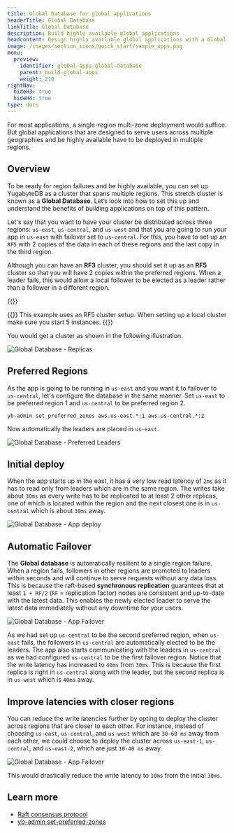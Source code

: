 ```yaml
---
title: Global Database for global applications
headerTitle: Global Database
linkTitle: Global Database
description: Build highly available global applications
headcontent: Design highly available global applications with a Global Database
image: /images/section_icons/quick_start/sample_apps.png
menu:
  preview:
    identifier: global-apps-global-database
    parent: build-global-apps
    weight: 210
rightNav:
  hideH3: true
  hideH4: true
type: docs
---
```


For most applications, a single-region multi-zone deployment would suffice. But global applications that are designed to serve users across multiple geographies and be highly available have to be deployed in multiple regions.

## Overview

To be ready for region failures and be highly available, you can set up YugabyteDB as a cluster that spans multiple regions. This stretch cluster is known as a **Global Database**. Let’s look into how to set this up and understand the benefits of building applications on top of this pattern.

Let's say that you want to have your cluster be distributed across three regions: `us-east`, `us-central`, and `us-west` and that you are going to run your app in `us-east` with failover set to `us-central`. For this, you have to set up an `RF5` with 2 copies of the data in each of these regions and the last copy in the third region.

Although you can have an **RF3** cluster, you should set it up as an **RF5** cluster so that you will have 2 copies within the preferred regions. When a leader fails, this would allow a local follower to be elected as a leader rather than a follower in a different region.

{{<cluster-setup-tabs>}}

{{<warning title="For local cluster">}}
This example uses an RF5 cluster setup. When setting up a local cluster make sure you start 5 instances.
{{</warning>}}

You would get a cluster as shown in the following illustration.

![Global Database - Replicas](/images/develop/global-apps/global-database-replicas.png)

## Preferred Regions

As the app is going to be running in `us-east` and you want it to failover to `us-central`, let's configure the database in the same manner. Set `us-east` to be preferred region 1 and `us-central` to be preferred region 2.

```shell
yb-admin set_preferred_zones aws.us-east.*:1 aws.us-central.*:2
```

Now automatically the leaders are placed in `us-east`.

![Global Database - Preferred Leaders](/images/develop/global-apps/global-database-preferred-leaders.png)

## Initial deploy

When the app starts up in the east, it has a very low read latency of `2ms` as it has to read only from leaders which are in the same region. The writes take about `30ms` as every write has to be replicated to at least 2 other replicas, one of which is located within the region and the next closest one is in `us-central` which is about `30ms` away.

![Global Database - App deploy](/images/develop/global-apps/global-database-app.png)

## Automatic Failover

The **Global database** is automatically resilient to a single region failure. When a region fails, followers in other regions are promoted to leaders within seconds and will continue to serve requests without any data loss. This is because the raft-based **synchronous replication** guarantees that at least `1 + RF/2` (`RF` = replication factor) nodes are consistent and up-to-date with the latest data. This enables the newly elected leader to serve the latest data immediately without any downtime for your users.

![Global Database - App Failover](/images/develop/global-apps/global-database-failover.png)

As we had set up `us-central` to be the second preferred region, when `us-east` fails, the followers in `us-central` are automatically elected to be the leaders. The app also starts communicating with the leaders in `us-central` as we had configured `us-central` to be the first failover region. Notice that the write latency has increased to `40ms` from `30ms`. This is because the first replica is right in `us-central` along with the leader, but the second replica is in `us-west` which is `40ms` away.

## Improve latencies with closer regions

You can reduce the write latencies further by opting to deploy the cluster across regions that are closer to each other. For instance, instead of choosing `us-east`, `us-central`, and `us-west` which are `30-60 ms` away from each other, we could choose to deploy the cluster across `us-east-1`, `us-central`, and `us-east-2`, which are just `10-40 ms` away.

![Global Database - App Failover](/images/develop/global-apps/global-database-closer-regions.png)

This would drastically reduce the write latency to `10ms` from the initial `30ms`.

## Learn more

- [Raft consensus protocol](../../../architecture/docdb-replication/replication)
- [yb-admin set-preferred-zones](../../../admin/yb-admin/#set-preferred-zones)
